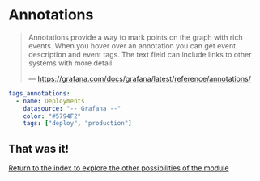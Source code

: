 # Annotations

> Annotations provide a way to mark points on the graph with rich events. When
> you hover over an annotation you can get event description and event tags.
> The text field can include links to other systems with more detail.
>
> — https://grafana.com/docs/grafana/latest/reference/annotations/

```yaml
tags_annotations:
  - name: Deployments
    datasource: "-- Grafana --"
    color: "#5794F2"
    tags: ["deploy", "production"]
```

## That was it!

[Return to the index to explore the other possibilities of the module](index.md)
